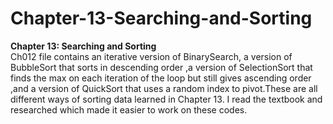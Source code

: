# Chapter-13-Searching-and-Sorting
<b>Chapter 13: Searching and Sorting</b><br/>
Ch012 file contains an iterative version of BinarySearch, a version of BubbleSort that sorts in descending order ,a version of SelectionSort that finds the max on each iteration of the loop but still gives ascending order ,and a version of QuickSort that uses a random index to pivot.These are all different ways of sorting data learned in Chapter 13. I read the textbook and researched which made it easier to work on these codes.

